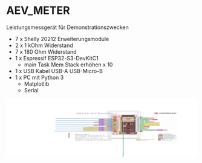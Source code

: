 # AEV_METER
Leistungsmessgerät für Demonstrationszwecken 
* 7 x Shelly 20212 Erweiterungsmodule
* 2 x 1 kOhm Widerstand
* 7 x 180 Ohm Widerstand
* 1 x Espressif ESP32-S3-DevKitC1
  * main Task Mem Stack erhöhen x 10 
* 1 x USB Kabel USB-A USB-Micro-B
* 1 x PC mit Python 3
  * Matplotlib
  * Serial
 
![all text](https://github.com/AEVGR/AEV_METER/blob/main/doc/AEV_Meter.jpg?raw=true)



